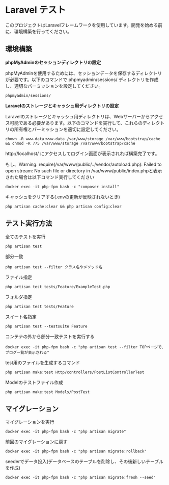 # Laravel テスト

このプロジェクトはLaravelフレームワークを使用しています。開発を始める前に、環境構築を行ってください。


## 環境構築
**phpMyAdminのセッションディレクトリの設定**

phpMyAdminを使用するためには、セッションデータを保存するディレクトリが必要です。以下のコマンドで phpmyadmin/sessions/ ディレクトリを作成し、適切なパーミッションを設定してください。
```shell
phpmyadmin/sessions/
```

**Laravelのストレージとキャッシュ用ディレクトリの設定**

Laravelのストレージとキャッシュ用ディレクトリは、Webサーバーからアクセス可能である必要があります。以下のコマンドを実行して、これらのディレクトリの所有権とパーミッションを適切に設定してください。
```shell
chown -R www-data:www-data /var/www/storage /var/www/bootstrap/cache && chmod -R 775 /var/www/storage /var/www/bootstrap/cache
```

http://localhost/ にアクセスしてログイン画面が表示されれば構築完了です。

もし、Warning: require(/var/www/public/../vendor/autoload.php): Failed to open stream: No such file or directory in /var/www/public/index.phpと表示された場合は以下コマンド実行してください
```shell
docker exec -it php-fpm bash -c "composer install"
```


キャッシュをクリアする(.envの更新が反映されないとき)
```shell
php artisan cache:clear && php artisan config:clear 
```


## テスト実行方法

全てのテストを実行
```shell
php artisan test
```

部分一致
```shell
php artisan test --filter クラス名やメソッド名
```

ファイル指定
```
php artisan test tests/Feature/ExampleTest.php
```

フォルダ指定
```shell
php artisan test tests/Feature
```

スイート名指定
```shell
php artisan test --testsuite Feature
```

コンテナの外から部分一致テストを実行する
```shell
docker exec -it php-fpm bash -c "php artisan test --filter TOPページで、ブログ一覧が表示される"
```



test用のファイルを生成するコマンド
```shell
php artisan make:test Http/controllers/PostListControllerTest
```

Modelのテストファイル作成
```shell
php artisan make:test Models/PostTest
```


## マイグレーション
マイグレーションを実行
```shell
docker exec -it php-fpm bash -c "php artisan migrate"
```

前回のマイグレーションに戻す
```shell
docker exec -it php-fpm bash -c "php artisan migrate:rollback"
```

seederでデータ投入(データベースのテーブルを削除し、その後新しいテーブルを作成)
```shell
docker exec -it php-fpm bash -c "php artisan migrate:fresh --seed"
```

